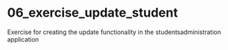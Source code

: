# 06_exercise_update_student
Exercise for creating the update functionality in the studentsadministration application
